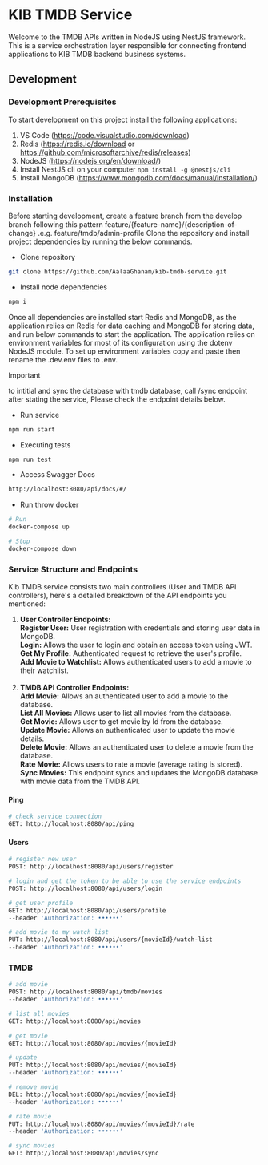 # KIB TMDB Service

Welcome to the TMDB APIs written in NodeJS using NestJS framework.
This is a service orchestration layer responsible for connecting frontend applications to KIB TMDB backend business systems.

## Development
### Development Prerequisites

To start development on this project install the following applications:

1. VS Code (https://code.visualstudio.com/download)
2. Redis (https://redis.io/download or https://github.com/microsoftarchive/redis/releases)
3. NodeJS (https://nodejs.org/en/download/)
4. Install NestJS cli on your computer `npm install -g @nestjs/cli`
4. Install MongoDB (https://www.mongodb.com/docs/manual/installation/)

### Installation

Before starting development, create a feature branch from the develop branch following this pattern
feature/{feature-name}/{description-of-change} .e.g. feature/tmdb/admin-profile
Clone the repository and install project dependencies by running the below commands.

- Clone repository

```sh
git clone https://github.com/AalaaGhanam/kib-tmdb-service.git
```

- Install node dependencies

```sh
npm i
```
Once all dependencies are installed start Redis and MongoDB, as the application relies on
Redis for data caching and MongoDB for storing data, and run below commands to start the application.
The application relies on environment variables for most
of its configuration using the dotenv NodeJS module. To set up environment
variables copy and paste then rename the .dev.env files to .env.

> [!IMPORTANT]
> to intitial and sync the database with tmdb database, call /sync endpoint after stating the service, Please check the endpoint details below.


- Run service

```sh
npm run start
```
- Executing tests
```sh
npm run test
```
- Access Swagger Docs
```sh
http://localhost:8080/api/docs/#/
```
- Run throw docker
```sh
# Run
docker-compose up

# Stop
docker-compose down
```

### Service Structure and Endpoints
 
Kib TMDB service consists two main controllers (User and TMDB API controllers), here's a detailed breakdown of the API endpoints you mentioned:

1. **User Controller Endpoints:**<br />
**Register User:** User registration with credentials and storing user data in MongoDB.<br />
**Login:** Allows the user to login and obtain an access token using JWT.<br />
**Get My Profile:** Authenticated request to retrieve the user's profile.<br />
**Add Movie to Watchlist:** Allows authenticated users to add a movie to their watchlist.<br /><br />
2. **TMDB API Controller Endpoints:**<br />
**Add Movie:** Allows an authenticated user to add a movie to the database.<br />
**List All Movies:** Allows user to list all movies from the database.<br />
**Get Movie:** Allows user to get movie by Id from the database.<br />
**Update Movie:** Allows an authenticated user to update the movie details.<br />
**Delete Movie:** Allows an authenticated user to delete a movie from the database.<br />
**Rate Movie:** Allows users to rate a movie (average rating is stored).<br />
**Sync Movies:** This endpoint syncs and updates the MongoDB database with movie data from the TMDB API.<br />


#### Ping 

```sh
# check service connection
GET: http://localhost:8080/api/ping
```

#### Users 

```sh
# register new user
POST: http://localhost:8080/api/users/register

# login and get the token to be able to use the service endpoints
POST: http://localhost:8080/api/users/login

# get user profile
GET: http://localhost:8080/api/users/profile
--header 'Authorization: ••••••'

# add movie to my watch list
PUT: http://localhost:8080/api/users/{movieId}/watch-list
--header 'Authorization: ••••••'
```

### TMDB 

```sh
# add movie
POST: http://localhost:8080/api/tmdb/movies
--header 'Authorization: ••••••'

# list all movies
GET: http://localhost:8080/api/movies

# get movie
GET: http://localhost:8080/api/movies/{movieId}

# update
PUT: http://localhost:8080/api/movies/{movieId}
--header 'Authorization: ••••••'

# remove movie
DEL: http://localhost:8080/api/movies/{movieId}
--header 'Authorization: ••••••'

# rate movie
PUT: http://localhost:8080/api/movies/{movieId}/rate
--header 'Authorization: ••••••'

# sync movies
GET: http://localhost:8080/api/movies/sync
```